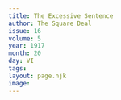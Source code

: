 ```yaml
---
title: The Excessive Sentence
author: The Square Deal
issue: 16
volume: 5
year: 1917
month: 20
day: VI
tags:
layout: page.njk
image:
---
```


